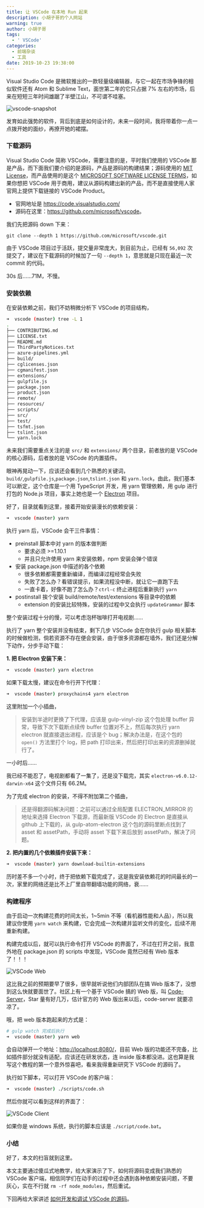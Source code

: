```yaml
---
title: 让 VSCode 在本地 Run 起来
description: 小胡子哥的个人网站
warning: true
author: 小胡子哥
tags:
  - ' VSCode'
categories:
  - 前端杂谈
  - 工具
date: 2019-10-23 19:38:00
---
```

Visual Studio Code 是微软推出的一款轻量级编辑器，与它一起在市场争锋的相似软件还有 Atom 和 Sublime Text，面世第二年的它只占据 7% 左右的市场，后来在短短三年时间雄踞了半壁江山，不可谓不哇塞。

![vscode-snapshot](../blogimgs/2019/10/23/vscode-snapshot.png)

发育如此强势的软件，背后到底是如何设计的，未来一段时间，我将带着你一点一点拨开她的面纱，再撩开她的裙摆。

### 下载源码

Visual Studio Code 简称 VSCode，需要注意的是，平时我们使用的 VSCode 那是产品，而下面我们要介绍的是源码，产品是源码的构建结果；源码使用的 [MIT License](https://github.com/microsoft/vscode/blob/master/LICENSE.txt)，而产品使用的是这个 [MICROSOFT SOFTWARE LICENSE TERMS](https://code.visualstudio.com/License)，如果你想把 VSCode 用于商用，建议从源码构建出新的产品，而不是直接使用人家官网上提供下载链接的 VSCode Product。

- 官网地址是 <https://code.visualstudio.com/>
- 源码在这里：<https://github.com/microsoft/vscode>。

我们先把源码 down 下来：

```
git clone --depth 1 https://github.com/microsoft/vscode.git
```

由于 VSCode 项目过于活跃，提交量非常庞大，到目前为止，已经有 `56,092` 次提交了，建议在下载源码的时候加了一句 `--depth 1`，意思就是只现在最近一次 commit 的代码。

30s 后……71M，不慢。


### 安装依赖

在安装依赖之前，我们不妨稍微分析下 VSCode 的项目结构，

```bash
➜  vscode (master) tree -L 1
.
├── CONTRIBUTING.md
├── LICENSE.txt
├── README.md
├── ThirdPartyNotices.txt
├── azure-pipelines.yml
├── build/
├── cglicenses.json
├── cgmanifest.json
├── extensions/
├── gulpfile.js
├── package.json
├── product.json
├── remote/
├── resources/
├── scripts/
├── src/
├── test/
├── tsfmt.json
├── tslint.json
└── yarn.lock
```

未来我们需要重点关注的是 `src/` 和 `extensions/` 两个目录，前者放的是 VSCode 的核心源码，后者放的是 VSCode 的内置插件。

眼神再晃动一下，应该还会看到几个熟悉的关键词，`build/`,`gulpfile.js`,`package.json`,`tslint.json` 和 `yarn.lock`，由此，我们基本可以断定，这个仓库是一个用 TypeScript 开发，用 yarn 管理依赖，用 gulp 进行打包的 Node.js 项目，事实上她也是一个 [Electron](https://electronjs.org/) 项目。

好了，目录就看到这里，接着开始安装漫长的依赖安装：

```bash
➜  vscode (master) yarn
```

执行 yarn 后，VSCode 会干三件事情：

- preinstall 脚本中对 yarn 的版本做判断
	- 要求必须 >=1.10.1
    - 并且只允许使用 yarn 来安装依赖，npm 安装会弹个错误
- 安装 package.json 中描述的各个依赖
	- 很多依赖都需要重新编译，而编译过程经常会失败
    - 失败了怎么办？看错误提示，如果流程没中断，就让它一直跑下去
    - 一直卡着，好像不跑了怎么办？`ctrl-c` 终止进程后重新执行 `yarn`
- postinstall 挨个安装 build/remote/test/extensions 等目录中的依赖
	- extension 的安装比较特殊，安装的过程中又会执行 `updateGrammar` 脚本
    
整个安装过程十分的慢，可以考虑泡杯咖啡打开电视剧……   

执行了 yarn 整个安装并没有结束，剩下几步 VSCode 会在你执行 gulp 相关脚本的时候做检测，倘若资源不存在便会安装，由于很多资源都在墙外，我们还是分解下动作，分步手动下载：

**1. 把 Electron 安装下来：**

```bash
➜  vscode (master) yarn electron
```

如果下载太慢，建议在命令行开下代理：

```bash
➜  vscode (master) proxychains4 yarn electron
```

这里附加一个小插曲，

> 安装到半途时更换了下代理，应该是 gulp-vinyl-zip 这个包处理 buffer 异常，导致下次下载断点续传 buffer 位置对不上，然后每次执行 yarn electron 就直接退出进程，应该是个 bug；解决办法是，在这个包的 `open()` 方法里打个 log，把 path 打印出来，然后把打印出来的资源删掉就行了。

一小时后……

我已经不能忍了，电视剧都看了一集了，还是没下载完，其实 `electron-v6.0.12-darwin-x64` 这个文件只有 66.2M。

为了完成 electron 的安装，不得不附加第二个插曲，

> 还是得翻源码解决问题：之前可以通过全局配置 ELECTRON_MIRROR 的地址来选择 Electron 下载源，而最新版 VSCode 的 Electron 是直接从 github 上下载的，从 gulp-atom-electron 这个包的源码里断点找到了 asset 和 assetPath，手动将 asset 下载下来后放到 assetPath，解决了问题。

**2. 把内置的几个依赖插件安装下来：**

```bash
➜  vscode (master) yarn download-builtin-extensions
```

历时差不多一个小时，终于把依赖下载完成了，这是我安装依赖花的时间最长的一次，家里的网络还是比不上厂里自带翻墙功能的网络，衰……


### 构建程序

由于启动一次构建花费的时间太长，1~5min 不等（看机器性能和人品），所以我建议你使用 `yarn watch` 来构建，它会完成一次构建并监听文件的变化，后续不用重新构建。

构建完成以后，就可以执行命令打开 VSCode 的界面了，不过在打开之前，我意外地在 package.json 的 scripts 中发现，VSCode 竟然已经有 Web 版本了！！！

![VSCode Web](../blogimgs/2019/10/23/vscode-web.png)

这比我之前的预期要早了很多，很早就听说他们内部团队在搞 Web 版本了，没想到这么快就要面世了。社区上有一个基于 VSCode 搞的 Web 版，叫 [Code-Server](https://github.com/cdr/code-server)，Star 量有好几万，估计官方的 Web 版出来以后，code-server 就要凉凉了。

哦，把 web 版本跑起来的方式是：

```bash
# gulp watch 完成后执行
➜  vscode (master) yarn web
```

会自动弹开一个地址：<http://localhost:8080/>，目前 Web 版的功能还不完备，比如插件部分就没有适配，应该还在研发状态，连 inside 版本都没进。这也算是我写这个教程的第一个意外惊喜吧，看来我得重新研究下 VSCode 的源码了。

执行如下脚本，可以打开 VSCode 的客户端：

```bash
➜  vscode (master) ./scripts/code.sh
```

然后你就可以看到这样的界面了：


![VSCode Client](../blogimgs/2019/10/23/vscode-client.png)

如果你是 windows 系统，执行的脚本应该是 `./script/code.bat`。


### 小结

好了，本文的扫盲就到这里。

本文主要通过傻瓜式地教学，给大家演示了下，如何将源码变成我们熟悉的 VSCode 客户端，相信同学们在动手的过程中还会遇到各种依赖安装问题，不要灰心，实在不行就 `rm -rf node_modules`，然后重试。

下回再给大家讲述 [如何开发和调试 VSCode 的源码](https://www.barretlee.com/blog/2019/11/01/vscode-study-02-debugging/)。
